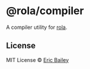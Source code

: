 # @rola/compiler
A compiler utility for [rola](https://github.com/estrattonbailey/rola).

## License
MIT License © [Eric Bailey](https://estrattonbailey.com)
